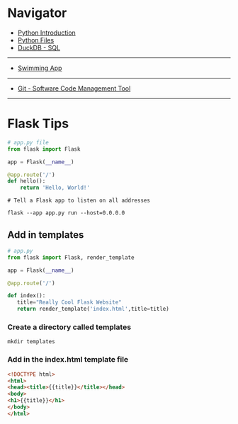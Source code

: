 # Navigator

* [Python Introduction](https://github.com/jctmcclain/Python-Intro/blob/main/python-intro.md)
* [Python Files](https://github.com/jctmcclain/Python-Intro/blob/main/FILES/python-files.md)
* [DuckDB - SQL](https://github.com/jctmcclain/Python-Intro/blob/main/SQL/SQL-Starts.md)
----
* [Swimming App](https://github.com/jctmcclain/Python-Intro/blob/main/swimmingapp/README.md)

----
* [Git - Software Code Management Tool](https://github.com/jctmcclain/Python-Intro/blob/main/GIT/GettingGit.md)

---
# Flask Tips


```python
# app.py file
from flask import Flask

app = Flask(__name__)

@app.route('/')
def hello():
    return 'Hello, World!'

```

```shell
# Tell a Flask app to listen on all addresses

flask --app app.py run --host=0.0.0.0

```

## Add in templates

```python
# app.py
from flask import Flask, render_template

app = Flask(__name__)

@app.route('/')

def index():
   title="Really Cool Flask Website"
   return render_template('index.html',title=title)
```

### Create a directory called templates 
```shell
mkdir templates
```

### Add in the index.html template file 
```html
<!DOCTYPE html>
<html>
<head><title>{{title}}</title></head>
<body>
<h1>{{title}}</h1>
</body>
</html>
```

